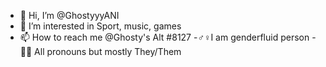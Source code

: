 - 👋 Hi, I’m @GhostyyyANI
- 👀 I’m interested in Sport, music, games
- 📫 How to reach me @Ghosty's Alt #8127
-♂️♀️I am genderfluid person
-🏳️‍🌈 All pronouns but mostly They/Them
